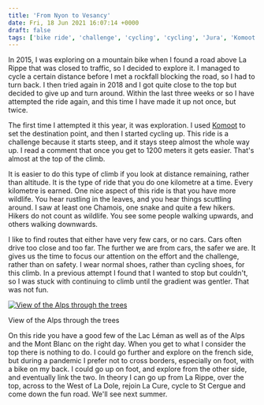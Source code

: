 ```yaml
---
title: 'From Nyon to Vesancy'
date: Fri, 18 Jun 2021 16:07:14 +0000
draft: false
tags: ['bike ride', 'challenge', 'cycling', 'cycling', 'Jura', 'Komoot', 'La Rippe', 'Switzerland', 'switzerland', 'vaud']
---
```


In 2015, I was exploring on a mountain bike when I found a road above La Rippe that was closed to traffic, so I decided to explore it. I managed to cycle a certain distance before I met a rockfall blocking the road, so I had to turn back. I then tried again in 2018 and I got quite close to the top but decided to give up and turn around. Within the last three weeks or so I have attempted the ride again, and this time I have made it up not once, but twice.

The first time I attempted it this year, it was exploration. I used [Komoot](https://www.komoot.com/discover) to set the destination point, and then I started cycling up. This ride is a challenge because it starts steep, and it stays steep almost the whole way up. I read a comment that once you get to 1200 meters it gets easier. That's almost at the top of the climb.

It is easier to do this type of climb if you look at distance remaining, rather than altitude. It is the type of ride that you do one kilometre at a time. Every kilometre is earned. One nice aspect of this ride is that you have more wildlife. You hear rustling in the leaves, and you hear things scuttling around. I saw at least one Chamois, one snake and quite a few hikers. Hikers do not count as wildlife. You see some people walking upwards, and others walking downwards.

I like to find routes that either have very few cars, or no cars. Cars often drive too close and too far. The further we are from cars, the safer we are. It gives us the time to focus our attention on the effort and the challenge, rather than on safety. I wear normal shoes, rather than cycling shoes, for this climb. In a previous attempt I found that I wanted to stop but couldn't, so I was stuck with continuing to climb until the gradient was gentler. That was not fun.

[![View of the Alps through the trees](https://www.main-vision.com/richard/blog/wp-content/uploads/2021/06/img_5374-768x1024.jpg)](https://www.main-vision.com/richard/blog/wp-content/uploads/2021/06/img_5374-scaled.jpg)

View of the Alps through the trees

On this ride you have a good few of the Lac Léman as well as of the Alps and the Mont Blanc on the right day. When you get to what I consider the top there is nothing to do. I could go further and explore on the french side, but during a pandemic I prefer not to cross borders, especially on foot, with a bike on my back. I could go up on foot, and explore from the other side, and eventually link the two. In theory I can go up from La Rippe, over the top, across to the West of La Dole, rejoin La Cure, cycle to St Cergue and come down the fun road. We'll see next summer.